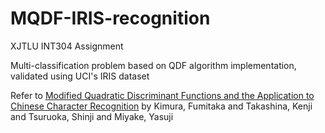 # MQDF-IRIS-recognition

XJTLU INT304 Assignment

Multi-classification problem based on QDF algorithm implementation, validated using UCI's IRIS dataset

Refer to [Modified Quadratic Discriminant Functions and the Application to Chinese Character Recognition](https://ieeexplore.ieee.org/abstract/document/4767881) by Kimura, Fumitaka and Takashina, Kenji and Tsuruoka, Shinji and Miyake, Yasuji
